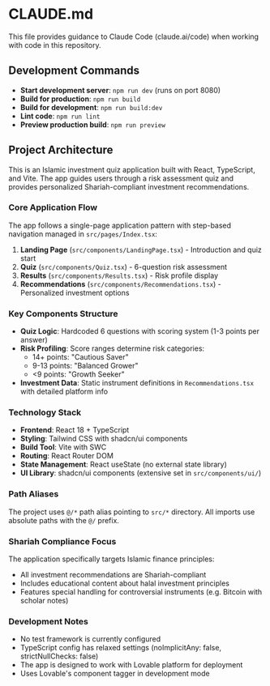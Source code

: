 # CLAUDE.md

This file provides guidance to Claude Code (claude.ai/code) when working with code in this repository.

## Development Commands

- **Start development server**: `npm run dev` (runs on port 8080)
- **Build for production**: `npm run build`
- **Build for development**: `npm run build:dev`
- **Lint code**: `npm run lint`
- **Preview production build**: `npm run preview`

## Project Architecture

This is an Islamic investment quiz application built with React, TypeScript, and Vite. The app guides users through a risk assessment quiz and provides personalized Shariah-compliant investment recommendations.

### Core Application Flow

The app follows a single-page application pattern with step-based navigation managed in `src/pages/Index.tsx`:

1. **Landing Page** (`src/components/LandingPage.tsx`) - Introduction and quiz start
2. **Quiz** (`src/components/Quiz.tsx`) - 6-question risk assessment
3. **Results** (`src/components/Results.tsx`) - Risk profile display  
4. **Recommendations** (`src/components/Recommendations.tsx`) - Personalized investment options

### Key Components Structure

- **Quiz Logic**: Hardcoded 6 questions with scoring system (1-3 points per answer)
- **Risk Profiling**: Score ranges determine risk categories:
  - 14+ points: "Cautious Saver"
  - 9-13 points: "Balanced Grower" 
  - <9 points: "Growth Seeker"
- **Investment Data**: Static instrument definitions in `Recommendations.tsx` with detailed platform info

### Technology Stack

- **Frontend**: React 18 + TypeScript
- **Styling**: Tailwind CSS with shadcn/ui components
- **Build Tool**: Vite with SWC
- **Routing**: React Router DOM
- **State Management**: React useState (no external state library)
- **UI Library**: shadcn/ui components (extensive set in `src/components/ui/`)

### Path Aliases

The project uses `@/*` path alias pointing to `src/*` directory. All imports use absolute paths with the `@/` prefix.

### Shariah Compliance Focus

The application specifically targets Islamic finance principles:
- All investment recommendations are Shariah-compliant
- Includes educational content about halal investment principles
- Features special handling for controversial instruments (e.g. Bitcoin with scholar notes)

### Development Notes

- No test framework is currently configured
- TypeScript config has relaxed settings (noImplicitAny: false, strictNullChecks: false)
- The app is designed to work with Lovable platform for deployment
- Uses Lovable's component tagger in development mode